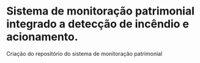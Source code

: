 # Sistema de monitoração patrimonial integrado a detecção de incêndio e acionamento.
Criação do repositório do sistema de monitoração patrimonial
